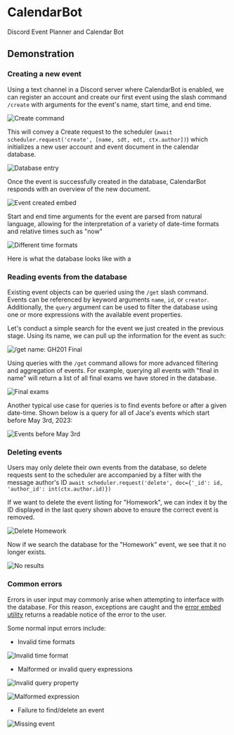 # CalendarBot

Discord Event Planner and Calendar Bot

## Demonstration

### Creating a new event

Using a text channel in a Discord server where CalendarBot is enabled, we can register an account and create our first event using the slash command `/create` with arguments for the event's name, start time, and end time.

![Create command](https://i.imgur.com/xjNeAJQ.png)

This will convey a Create request to the scheduler (`await scheduler.request('create', [name, sdt, edt, ctx.author])`) which initializes a new user account and event document in the calendar database.

![Database entry](https://i.imgur.com/WLFZxq0.png)

Once the event is successfully created in the database, CalendarBot responds with an overview of the new document.

![Event created embed](https://i.imgur.com/Uo0foRs.png)

Start and end time arguments for the event are parsed from natural language, allowing for the interpretation of a variety of date-time formats and relative times such as "now"

![Different time formats](https://i.imgur.com/GDLVVEf.png)

Here is what the database looks like with a 

### Reading events from the database

Existing event objects can be queried using the `/get` slash command. Events can be referenced by keyword arguments `name`, `id`, or `creator`. Additionally, the `query` argument can be used to filter the database using one or more expressions with the available event properties.

Let's conduct a simple search for the event we just created in the previous stage. Using its name, we can pull up the information for the event as such:

![/get name: GH201 Final](https://i.imgur.com/uYcR1xA.png)

Using queries with the `/get` command allows for more advanced filtering and aggregation of events. For example, querying all events with "final in name" will return a list of all final exams we have stored in the database.

![Final exams](https://i.imgur.com/Up42xR8.png)

Another typical use case for queries is to find events before or after a given date-time. Shown below is a query for all of Jace's events which start before May 3rd, 2023:

![Events before May 3rd](https://i.imgur.com/YNJH3kJ.png)

### Deleting events

Users may only delete their own events from the database, so delete requests sent to the scheduler are accompanied by a filter with the message author's ID
`await scheduler.request('delete', doc={'_id': id, 'author_id': int(ctx.author.id)})`

If we want to delete the event listing for "Homework", we can index it by the ID displayed in the last query shown above to ensure the correct event is removed.

![Delete Homework](https://i.imgur.com/JjfuOhI.png)

Now if we search the database for the "Homework" event, we see that it no longer exists.

![No results](https://i.imgur.com/w7fL2eo.png)

### Common errors

Errors in user input may commonly arise when attempting to interface with the database. For this reason, exceptions are caught and the [error embed utility](utils.py) returns a readable notice of the error to the user.

Some normal input errors include:

- Invalid time formats

![Invalid time format](https://i.imgur.com/9x90eNO.png)

- Malformed or invalid query expressions

![Invalid query property](https://i.imgur.com/f92MuiK.png)

![Malformed expression](https://i.imgur.com/byS5Wza.png)

- Failure to find/delete an event

![Missing event](https://i.imgur.com/QBatu93.png)
